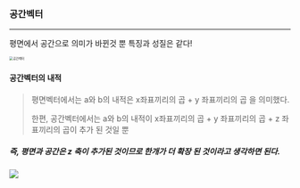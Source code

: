 ### 공간벡터

<hr>

평면에서 공간으로 의미가 바뀐것 뿐 특징과 성질은 같다!



<img src="C:\Math\선형대수학\필기그림\공간벡터.jpg" alt="공간벡터" style="zoom:40%;" />









#### 공간벡터의 내적

>  평면벡터에서는 a와 b의 내적은 x좌표끼리의 곱 + y 좌표끼리의 곱 을 의미했다.
>
> 한편, 공간벡터에서는 a와 b의 내적이 x좌표끼리의 곱 + y 좌표끼리의 곱 + z 좌표끼리의 곱이 추가 된 것일 뿐

##### 즉, 평면과 공간은 z 축이 추가된 것이므로 한개가 더 확장 된 것이라고 생각하면 된다.





![](C:\Math\선형대수학\필기그림\공간벡터내적.jpg)
